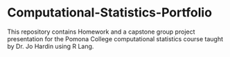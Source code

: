 # Computational-Statistics-Portfolio
This repository contains Homework and a capstone group project presentation for the Pomona College computational statistics course taught by Dr. Jo Hardin using R Lang.
